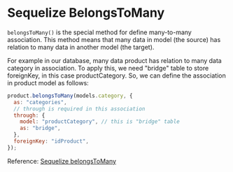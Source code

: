# Sequelize BelongsToMany

`belongsToMany()` is the special method for define many-to-many association. This method means that many data in model (the source) has relation to many data in another model (the target).  


For example in our database, many data product has relation to many data category in association. To apply this, we need "bridge" table to store foreignKey, in this case productCategory. So, we can define the association in product model as follows:  

```javascript
product.belongsToMany(models.category, {
  as: "categories",
  // through is required in this association
  through: {
    model: "productCategory", // this is "bridge" table
    as: "bridge",
  },
  foreignKey: "idProduct",
});
```

Reference: [Sequelize belongsToMany](https://sequelize.org/master/class/lib/associations/belongs-to-many.js~BelongsToMany.html)